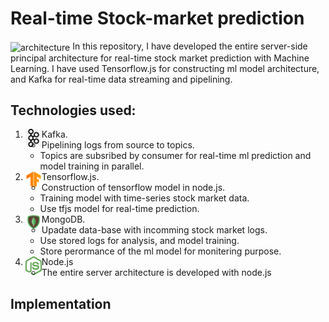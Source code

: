# Real-time Stock-market prediction
<img align="center" alt="architecture" src="./images/Architecture2.jpg" />
In this repository, I have developed the entire server-side principal architecture for real-time stock market prediction with Machine Learning. I have used Tensorflow.js for constructing ml model architecture, and Kafka for real-time data streaming and pipelining.

## Technologies used:
 1. Kafka.<img align="left" alt="kafka" width="26px" src="./images/kafka2.jpg" />
    - Pipelining logs from source to topics.
    - Topics are subsribed by consumer for real-time ml prediction and model training in parallel.
 2. Tensorflow.js.<img align="left" alt="tf" width="26px" src="./images/tfjslogo.png" />
    - Construction of tensorflow model in node.js.
    - Training model with time-series stock market data.
    - Use tfjs model for real-time prediction.
 3. MongoDB.<img align="left" alt="mongodb" width="26px" src="./images/mongodb.png" />
    - Upadate data-base with incomming stock market logs.
    - Use stored logs for analysis, and model training.
    - Store perormance of the ml model for monitering purpose.
 4. Node.js <img align="left" alt="node" width="26px" src="./images/node.png" />
    - The entire server architecture is developed with node.js

## Implementation



